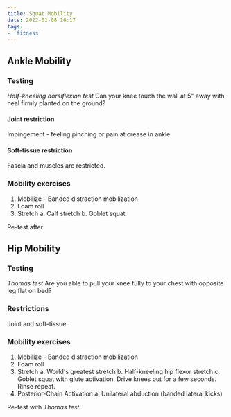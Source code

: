 ```yaml
---
title: Squat Mobility
date: 2022-01-08 16:17
tags:
- 'fitness'
---
```


## Ankle Mobility

### Testing

_Half-kneeling dorsiflexion test_
Can your knee touch the wall at 5" away with heal firmly planted on the ground?

#### Joint restriction

Impingement - feeling pinching or pain at crease in ankle

#### Soft-tissue restriction

Fascia and muscles are restricted.

### Mobility exercises

1. Mobilize - Banded distraction mobilization
2. Foam roll
3. Stretch
  a. Calf stretch
  b. Goblet squat

Re-test after.

## Hip Mobility

### Testing

_Thomas test_
Are you able to pull your knee fully to your chest with opposite leg flat on
bed?

### Restrictions

Joint and soft-tissue.

### Mobility exercises

1. Mobilize - Banded distraction mobilization
2. Foam roll
3. Stretch
  a. World's greatest stretch
  b. Half-kneeling hip flexor stretch
  c. Goblet squat with glute activation. Drive knees out for a few seconds.
  Rinse repeat.
4. Posterior-Chain Activation
  a. Unilateral abduction  (banded lateral kicks)

Re-test with _Thomas test_.

